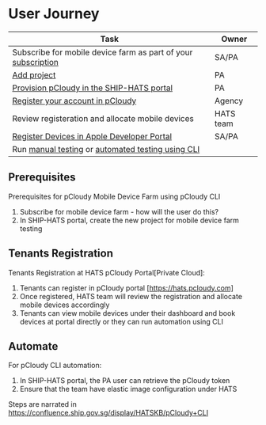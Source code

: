 # User Journey



|Task|Owner|
|---|---|
|Subscribe for mobile device farm as part of your [subscription](https://docs.developer.tech.gov.sg/docs/ship-hats-getting-started-guide/#/subscription)|SA/PA|
|[Add project](pcloudy-add)|PA|
|[Provision pCloudy in the SHIP-HATS portal](pcloudy-provision) |PA|
|[Register your account in pCloudy](pcloudy-register)|Agency |
|Review registeration and allocate mobile devices|HATS team|
|[Register Devices in Apple Developer Portal](pcloudy-register-devices)|SA/PA|
|Run [manual testing](pcloudy-testing) or [automated testing using CLI](pcloudy-testing) ||


## Prerequisites
Prerequisites for pCloudy Mobile Device Farm using pCloudy CLI


1. Subscribe for mobile device farm - how will the user do this?
1. In SHIP-HATS portal, create the new project for mobile device farm testing

## Tenants Registration

Tenants Registration at HATS pCloudy Portal[Private Cloud]:

1.	Tenants can register in pCloudy portal [https://hats.pcloudy.com]
2.	Once registered, HATS team will review the registration and allocate mobile devices accordingly
3.	Tenants can view mobile devices under their dashboard and book devices at portal directly or they can run automation using CLI

## Automate
For pCloudy CLI automation:

1.	In SHIP-HATS portal, the PA user can retrieve the pCloudy token 
2.	Ensure that the team have elastic image configuration under HATS

Steps are narrated in https://confluence.ship.gov.sg/display/HATSKB/pCloudy+CLI



